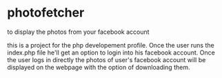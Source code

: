 # photofetcher
to display the photos from your facebook account

this is a project for the php developement profile.
Once the user runs the index.php file he'll get an option to login into his facebook account. Once the user logs in directly the photos of user's facebook account will be displayed on the webpage with the option of downloading them.  
